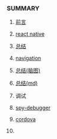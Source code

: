 ### SUMMARY

1. [前言](README.md)
2. [react native](https://facebook.github.io/react-native/)  
  1. [总结](http://naotu.baidu.com/file/75413a438e67d190629db7493d1a90b9)   
3. [navigation](https://reactnavigation.org/docs/en/getting-started.html)  
  1. [总结(脑图)](http://naotu.baidu.com/file/bad872442e2181f01c477c6c86654038)  
  2. [总结(md)](./navigation/rn-navigation.md)
4. 调试

  1. [spy-debugger](https://github.com/wuchangming/spy-debugger)
5. [cordova](https://cordova.apache.org/#getstarted)
6. 
